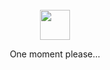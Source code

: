 <div align="center">
  <br>
  <a href="https://github.com/TDR-3000/"><img src="https://github.githubassets.com/images/mona-loading-dark.gif" width="48" height="48"></a>
  <p>One moment please...</p>
  <br>
  <br>
</a>
